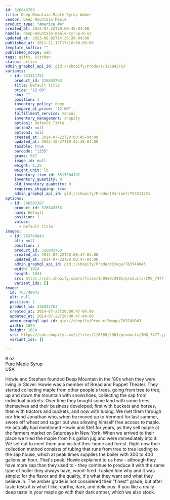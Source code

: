 ```yaml
---
id: 326843763
title: Deep Mountain Maple Syrup Amber
vendor: Deep Mountain Maple
product_type: "America #4"
created_at: 2014-07-22T20:00:45-04:00
handle: deep-mountain-maple-syrup-8-oz
updated_at: 2023-08-02T14:36:26-04:00
published_at: 2011-11-17T17:10:00-05:00
template_suffix: ""
published_scope: web
tags: gifts, kitchen
status: active
admin_graphql_api_id: gid://shopify/Product/326843763
variants:
  - id: 753311751
    product_id: 326843763
    title: Default Title
    price: "12.00"
    sku: ""
    position: 1
    inventory_policy: deny
    compare_at_price: "12.00"
    fulfillment_service: manual
    inventory_management: shopify
    option1: Default Title
    option2: null
    option3: null
    created_at: 2014-07-22T20:00:45-04:00
    updated_at: 2023-10-27T19:42:38-04:00
    taxable: true
    barcode: "1255"
    grams: 567
    image_id: null
    weight: 1.25
    weight_unit: lb
    inventory_item_id: 3517004102
    inventory_quantity: 0
    old_inventory_quantity: 0
    requires_shipping: true
    admin_graphql_api_id: gid://shopify/ProductVariant/753311751
options:
  - id: 386507287
    product_id: 326843763
    name: Default
    position: 1
    values:
      - Default Title
images:
  - id: 763749043
    alt: null
    position: 1
    product_id: 326843763
    created_at: 2014-07-22T20:00:47-04:00
    updated_at: 2014-07-22T20:00:47-04:00
    admin_graphql_api_id: gid://shopify/ProductImage/763749043
    width: 1024
    height: 1024
    src: https://cdn.shopify.com/s/files/1/0589/2901/products/IMG_7477.jpeg?v=1406073647
    variant_ids: []
image:
  id: 763749043
  alt: null
  position: 1
  product_id: 326843763
  created_at: 2014-07-22T20:00:47-04:00
  updated_at: 2014-07-22T20:00:47-04:00
  admin_graphql_api_id: gid://shopify/ProductImage/763749043
  width: 1024
  height: 1024
  src: https://cdn.shopify.com/s/files/1/0589/2901/products/IMG_7477.jpeg?v=1406073647
  variant_ids: []

---
```


8 oz.  
Pure Maple Syrup  
USA

Howie and Stephan founded Deep Mountain in the '80s when they were living in Glover. Howie was a member of Bread and Puppet Theater. They started collecting maple from other people's trees, going from tree to tree, up and down the mountain with snowshoes, collecting the sap from individual buckets. Over time they bought some land with some trees themselves and their business developed, first with buckets and horses, then with tractors and buckets, and now with tubing. We met them through our friend Jonathan who, when he moved up to Vermont for last summer, swore off wheat and sugar but was allowing himself free access to maple. He actually had mentioned Howie and Stef for years, as they sell maple at the farmers market on Saturdays in New York. When we arrived to their place we tried the maple from his gallon jug and were immediately into it. We set out to meet them and visited their home and forest. Right now their collection method consists of tubing that runs from tree to tree leading to the sap house, which at peak times supplies the boiler with 300 to 400 gallons an hour. That's peak. Howie explained to us how - although they have more sap than they used to - they continue to produce it with the same type of boiler they always have, wood-fired. I asked him why and it was simple: for the flavor and the quality, it's what they want and what they believe in. The amber grade is not considered their "finest" grade, but after taste tests it is what I like: earthy, dark, and delicious. If you like a really deep taste in your maple go with their dark amber, which we also stock.